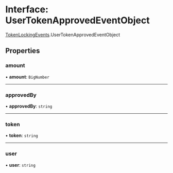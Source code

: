 # Interface: UserTokenApprovedEventObject

[TokenLockingEvents](../modules/TokenLockingEvents.md).UserTokenApprovedEventObject

## Properties

### amount

• **amount**: `BigNumber`

___

### approvedBy

• **approvedBy**: `string`

___

### token

• **token**: `string`

___

### user

• **user**: `string`
